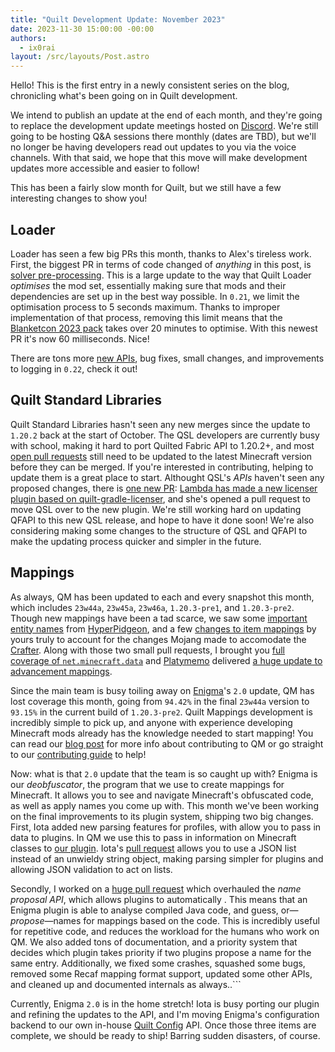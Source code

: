 ```yaml
---
title: "Quilt Development Update: November 2023"
date: 2023-11-30 15:00:00 -00:00
authors:
  - ix0rai
layout: /src/layouts/Post.astro
---
```


Hello! This is the first entry in a newly consistent series on the blog, chronicling what's been going on in Quilt development.

<!-- MORE -->

We intend to publish an update at the end of each month, and they're going to replace the development update meetings hosted on [Discord](https://discord.quiltmc.org). We're still going to be hosting Q&A sessions there monthly (dates are TBD), but we'll no longer be having developers read out updates to you via the voice channels. With that said, we hope that this move will make development updates more accessible and easier to follow!

This has been a fairly slow month for Quilt, but we still have a few interesting changes to show you!

## Loader

Loader has seen a few big PRs this month, thanks to Alex's tireless work. First, the biggest PR in terms of code changed of *anything* in this post, is [solver pre-processing](https://github.com/QuiltMC/quilt-loader/pull/374). This is a large update to the way that Quilt Loader *optimises* the mod set, essentially making sure that mods and their dependencies are set up in the best way possible. In `0.21`, we limit the optimisation process to 5 seconds maximum. Thanks to improper implementation of that process, removing this limit means that the [Blanketcon 2023 pack](https://modrinth.com/modpack/blanketcon-23) takes over 20 minutes to optimise. With this newest PR it's now 60 milliseconds. Nice!

There are tons more [new APIs](https://github.com/QuiltMC/quilt-loader/pull/380), bug fixes, small changes, and improvements to logging in `0.22`, check it out!

## Quilt Standard Libraries

Quilt Standard Libraries hasn't seen any new merges since the update to `1.20.2` back at the start of October. The QSL developers are currently busy with school, making it hard to port Quilted Fabric API to 1.20.2+, and most [open pull requests](https://github.com/QuiltMC/quilt-standard-libraries/pulls) still need to be updated to the latest Minecraft version before they can be merged. If you're interested in contributing, helping to update them is a great place to start. Althought QSL's *APIs* haven't seen any proposed changes, there is [one new PR](https://github.com/QuiltMC/quilt-standard-libraries/pull/354): [Lambda has made a new licenser plugin based on quilt-gradle-licenser](https://github.com/YumiProject/yumi-gradle-licenser), and she's opened a pull request to move QSL over to the new plugin. We're still working hard on updating QFAPI to this new QSL release, and hope to have it done soon! We're also considering making some changes to the structure of QSL and QFAPI to make the updating process quicker and simpler in the future.

## Mappings

As always, QM has been updated to each and every snapshot this month, which includes `23w44a`, `23w45a`, `23w46a`, `1.20.3-pre1`, and `1.20.3-pre2`. Though new mappings have been a tad scarce, we saw some [important entity names](https://github.com/QuiltMC/quilt-mappings/pull/513
) from [HyperPidgeon](https://github.com/HyperPigeon), and a few [changes to item mappings](https://github.com/QuiltMC/quilt-mappings/pull/514) by yours truly to account for the changes Mojang made to accomodate the [Crafter](https://minecraft.wiki/w/Crafter). Along with those two small pull requests, I brought you [full coverage of `net.minecraft.data`](https://github.com/QuiltMC/quilt-mappings/pull/515) and [Platymemo](https://github.com/Platymemo) delivered [a huge update to advancement mappings](https://github.com/QuiltMC/quilt-mappings/pull/496).

Since the main team is busy toiling away on [Enigma](https://github.com/QuiltMC/enigma/)'s `2.0` update, QM has lost coverage this month, going from `94.42%` in the final `23w44a` version to `93.15%` in the current build of `1.20.3-pre2`.  Quilt Mappings development is incredibly simple to pick up, and anyone with experience developing Minecraft mods already has the knowledge needed to start mapping! You can read our [blog post](https://quiltmc.org/en/blog/2023-06-03-qm-needs-you/) for more info about contributing to QM or go straight to our [contributing guide](https://github.com/QuiltMC/quilt-mappings/blob/HEAD/CONTRIBUTING.md) to help!

Now: what is that `2.0` update that the team is so caught up with? Enigma is our *deobfuscator*, the program that we use to create mappings for Minecraft. It allows you to see and navigate Minecraft's obfuscated code, as well as apply names you come up with. This month we've been working on the final improvements to its plugin system, shipping two big changes. First, Iota added new parsing features for profiles, with allow you to pass in data to plugins. In QM we use this to pass in information on Minecraft classes to [our plugin](https://github.com/QuiltMC/quilt-enigma-plugin). Iota's [pull request](https://github.com/QuiltMC/enigma/pull/158) allows you to use a JSON list instead of an unwieldy string object, making parsing simpler for plugins and allowing JSON validation to act on lists.

Secondly, I worked on a [huge pull request](https://github.com/QuiltMC/enigma/pull/163) which overhauled the *name proposal API*, which allows plugins to automatically . This means that an Enigma plugin is able to analyse compiled Java code, and guess, or—_propose_—names for mappings based on the code. This is incredibly useful for repetitive code, and reduces the workload for the humans who work on QM. We also added tons of documentation, and a priority system that decides which plugin takes priority if two plugins propose a name for the same entry. Additionally, we fixed some crashes, squashed some bugs, removed some Recaf mapping format support, updated some other APIs, and cleaned up and documented internals as always..```

Currently, Enigma `2.0` is in the home stretch! Iota is busy porting our plugin and refining the updates to the API, and I'm moving Enigma's configuration backend to our own in-house [Quilt Config](https://github.com/quiltmc/quilt-config) API. Once those three items are complete, we should be ready to ship! Barring sudden disasters, of course.

